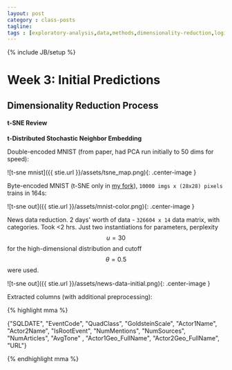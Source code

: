 ```yaml
---
layout: post
category : class-posts
tagline:
tags : [exploratory-analysis,data,methods,dimensionality-reduction,logit,hmm,leveldb,t-sne]
---
```

{% include JB/setup %}

# Week 3: Initial Predictions

## Dimensionality Reduction Process

#### t-SNE Review

**t-Distributed Stochastic Neighbor Embedding**

Double-encoded MNIST (from paper, had PCA run initially to 50 dims for speed):

![t-sne mnist]({{ stie.url }}/assets/tsne_map.png){: .center-image }

Byte-encoded MNIST (t-SNE only in [my fork](https://github.com/vlad17/bhtsne/tree/mnist)), `10000 imgs x (28x28) pixels` trains in 164s:

![t-sne out]({{ stie.url }}/assets/mnist-color.png){: .center-image }

News data reduction. 2 days' worth of data - `326604 x 14` data matrix, with categories. Took <2 hrs. Just two instantiations for parameters, perplexity $$u = 30$$ for the high-dimensional distribution and cutoff $$\theta = 0.5$$ were used.

![t-sne out]({{ stie.url }}/assets/news-data-initial.png){: .center-image }

Extracted columns (with additional preprocessing):

{% highlight mma %}

{"SQLDATE", "EventCode", "QuadClass", "GoldsteinScale", "Actor1Name",
"Actor2Name", "IsRootEvent", "NumMentions", "NumSources",
"NumArticles", "AvgTone" , "Actor1Geo_FullName", 
"Actor2Geo_FullName", "URL"}

{% endhighlight mma %}